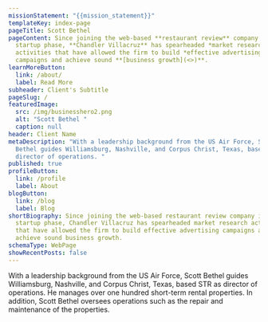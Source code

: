 ```yaml
---
missionStatement: "{{mission_statement}}"
templateKey: index-page
pageTitle: Scott Bethel
pageContent: Since joining the web-based **restaurant review** company in its
  startup phase, **Chandler Villacruz** has spearheaded *market research*
  activities that have allowed the firm to build *effective advertising*
  campaigns and achieve sound **[business growth](<>)**.
learnMoreButton:
  link: /about/
  label: Read More
subheader: Client's Subtitle
pageSlug: /
featuredImage:
  src: /img/businesshero2.png
  alt: "Scott Bethel "
  caption: null
header: Client Name
metaDescription: "With a leadership background from the US Air Force, Scott
  Bethel guides Williamsburg, Nashville, and Corpus Christ, Texas, based STR as
  director of operations. "
published: true
profileButton:
  link: /profile
  label: About
blogButton:
  link: /blog
  label: Blog
shortBiography: Since joining the web-based restaurant review company in its
  startup phase, Chandler Villacruz has spearheaded market research activities
  that have allowed the firm to build effective advertising campaigns and
  achieve sound business growth.
schemaType: WebPage
showRecentPosts: false
---
```

With a leadership background from the US Air Force, Scott Bethel guides Williamsburg, Nashville, and Corpus Christ, Texas, based STR as director of operations. He manages over one hundred short-term rental properties. In addition, Scott Bethel oversees operations such as the repair and maintenance of the properties.